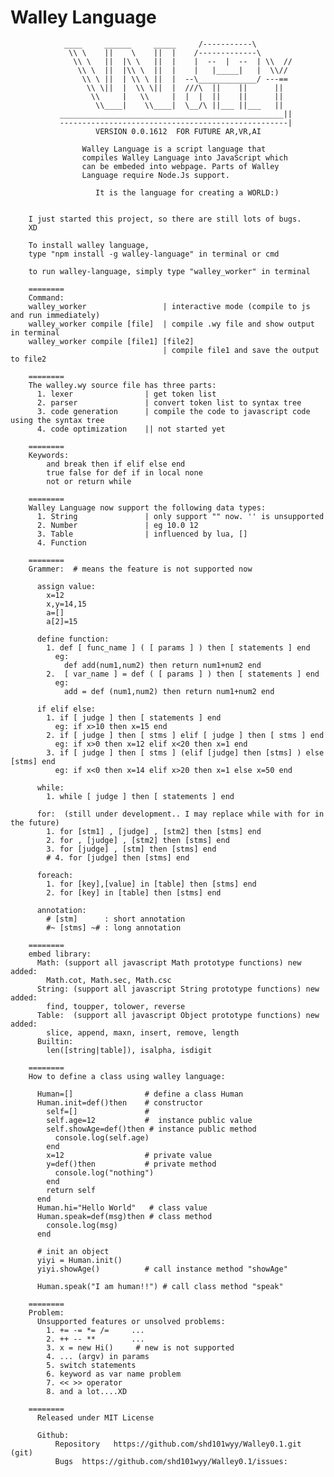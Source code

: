 Walley Language 
===================

                ____     ______     _____     /-----------\           
                 \\ \    ||    \    ||  |    /-------------\          
                  \\ \   ||  |\ \   ||  |    |  --  |  --  | \\  //   
                   \\ \  ||  |\\ \  ||  |    |   |_____|   |  \\//    
                    \\ \ ||  | \\ \ ||  |  --\_____________/ ---==    
                     \\ \||  |  \\ \||  |  ///\  ||    ||      ||     
                      \\     |   \\     |  |  |  ||    ||      ||     
                       \\____|    \\____|  \__/\ ||___ ||___   ||     
               __________________________________________________||     
               ---------------------------------------------------|     
                       VERSION 0.0.1612  FOR FUTURE AR,VR,AI  
       
                    Walley Language is a script language that       
                    compiles Walley Language into JavaScript which  
                    can be embeded into webpage. Parts of Walley    
                    Language require Node.Js support.                 
                                                                                    
                       It is the language for creating a WORLD:)   


        I just started this project, so there are still lots of bugs.
        XD

        To install walley language,
        type "npm install -g walley-language" in terminal or cmd

        to run walley-language, simply type "walley_worker" in terminal

        ========
        Command:
        walley_worker                 | interactive mode (compile to js and run immediately)
        walley_worker compile [file]  | compile .wy file and show output in terminal
        walley_worker compile [file1] [file2]
                                      | compile file1 and save the output to file2

        ========
        The walley.wy source file has three parts:
          1. lexer                | get token list
          2. parser               | convert token list to syntax tree
          3. code generation      | compile the code to javascript code using the syntax tree
          4. code optimization    || not started yet

        ========
        Keywords:
            and break then if elif else end 
            true false for def if in local none
            not or return while

        ========
        Walley Language now support the following data types:
          1. String               | only support "" now. '' is unsupported
          2. Number               | eg 10.0 12
          3. Table                | influenced by lua, []
          4. Function

        ========
        Grammer:  # means the feature is not supported now

          assign value:
            x=12
            x,y=14,15
            a=[]
            a[2]=15

          define function:
            1. def [ func_name ] ( [ params ] ) then [ statements ] end
              eg:
                def add(num1,num2) then return num1+num2 end
            2.  [ var_name ] = def ( [ params ] ) then [ statements ] end
              eg:
                add = def (num1,num2) then return num1+num2 end

          if elif else:
            1. if [ judge ] then [ statements ] end
              eg: if x>10 then x=15 end
            2. if [ judge ] then [ stms ] elif [ judge ] then [ stms ] end
              eg: if x>0 then x=12 elif x<20 then x=1 end
            3. if [ judge ] then [ stms ] (elif [judge] then [stms] ) else [stms] end
              eg: if x<0 then x=14 elif x>20 then x=1 else x=50 end

          while: 
            1. while [ judge ] then [ statements ] end

          for:  (still under development.. I may replace while with for in the future)
            1. for [stm1] , [judge] , [stm2] then [stms] end
            2. for , [judge] , [stm2] then [stms] end
            3. for [judge] , [stm] then [stms] end
            # 4. for [judge] then [stms] end

          foreach:
            1. for [key],[value] in [table] then [stms] end
            2. for [key] in [table] then [stms] end

          annotation:
            # [stm]      : short annotation
            #~ [stms] ~# : long annotation

        ========
        embed library:
          Math: (support all javascript Math prototype functions) new added:  
            Math.cot, Math.sec, Math.csc
          String: (support all javascript String prototype functions) new added:
            find, toupper, tolower, reverse
          Table:  (support all javascript Object prototype functions) new added:
            slice, append, maxn, insert, remove, length
          Builtin:
            len([string|table]), isalpha, isdigit

        ========
        How to define a class using walley language:

          Human=[]                # define a class Human
          Human.init=def()then    # constructor
            self=[]               #
            self.age=12           #  instance public value
            self.showAge=def()then # instance public method
              console.log(self.age)
            end
            x=12                  # private value
            y=def()then           # private method
              console.log("nothing")
            end
            return self
          end
          Human.hi="Hello World"   # class value
          Human.speak=def(msg)then # class method
            console.log(msg)
          end

          # init an object
          yiyi = Human.init()
          yiyi.showAge()          # call instance method "showAge"

          Human.speak("I am human!!") # call class method "speak"

        ========
        Problem:
          Unsupported features or unsolved problems:
            1. += -= *= /=     ...
            2. ++ -- **        ...
            3. x = new Hi()     # new is not supported
            4. ... (argv) in params
            5. switch statements
            6. keyword as var name problem
            7. << >> operator
            8. and a lot....XD

        ========
          Released under MIT License

          Github:
              Repository   https://github.com/shd101wyy/Walley0.1.git (git)
              Bugs  https://github.com/shd101wyy/Walley0.1/issues: 















